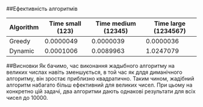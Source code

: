 ##Ефективність алгоритмів

| Algorithm            | Time small (123)     | Time medium (12345)  | Time large (1234567) |
|----------------------|----------------------|----------------------|----------------------|
| Greedy               | 0.0000049            | 0.0000039            | 0.0000036            |
| Dynamic              | 0.0001006            | 0.0089963            | 1.0247079            |

##Висновки
Як бачимо, час виконання жадыбного алгоритму на великих числах навіть зменшується, в той час як длдя диманічного алгоритму, він зростає приблизно квадратично.
Таким чином, жадібний алгоритм набагато більш ефективний для великих чисел. При цьому на конкретно цій задачі, два алгоритми дають однакові результати для всіх чисел до 10000.